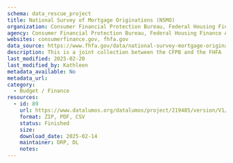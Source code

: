 ```yaml
---
schema: data_rescue_project 
title: National Survey of Mortgage Originations (NSMO)
organization: Consumer Financial Protection Bureau, Federal Housing Finance Agency
agency: Consumer Financial Protection Bureau, Federal Housing Finance Agency
websites: consumerfinance.gov, fhfa.gov
data_source: https://www.fhfa.gov/data/national-survey-mortgage-originations-nsmo-public-use-file
description: This is a joint collection between the CFPB and the FHFA
last_modified: 2025-02-20
last_modified_by: Kathleen
metadata_available: No
metadata_url: 
category:
  - Budget / Finance
resources:
  - id: 89
    url: https://www.datalumos.org/datalumos/project/219485/version/V1/view
    format: ZIP, PDF, CSV
    status: Finished
    size: 
    download_date: 2025-02-14
    maintainer: DRP, DL
    notes: 
---
```

